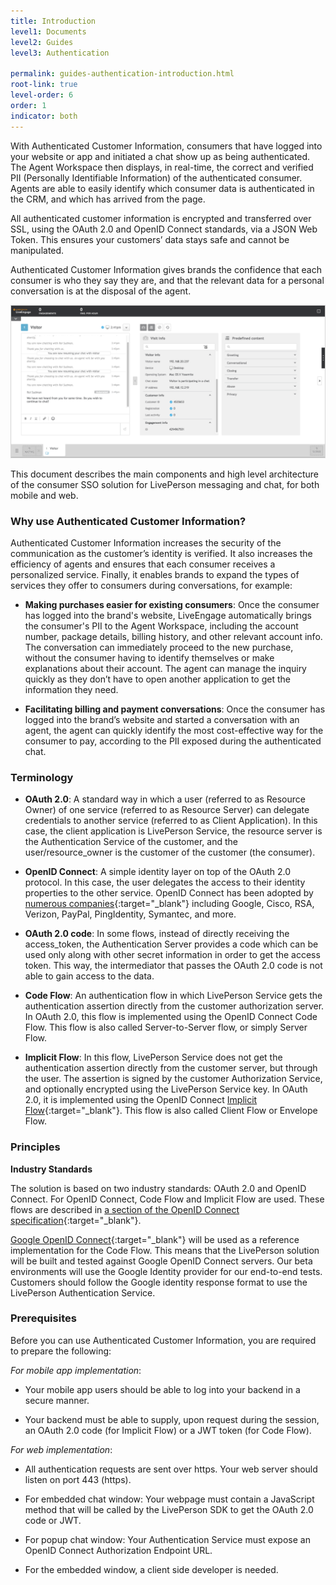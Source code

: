 ```yaml
---
title: Introduction
level1: Documents
level2: Guides
level3: Authentication

permalink: guides-authentication-introduction.html
root-link: true
level-order: 6
order: 1
indicator: both
---
```

With Authenticated Customer Information, consumers that have logged into your website or app and initiated a chat show up as being authenticated. The Agent Workspace then displays, in real-time, the correct and verified PII (Personally Identifiable Information) of the authenticated consumer. Agents are able to easily identify which consumer data is authenticated in the CRM, and which has arrived from the page.

All authenticated customer information is encrypted and transferred over SSL, using the OAuth 2.0 and OpenID Connect standards, via a JSON Web Token. This ensures your customers’ data stays safe and cannot be manipulated.

Authenticated Customer Information gives brands the confidence that each consumer is who they say they are, and that the relevant data for a personal conversation is at the disposal of the agent.

![Authenticated Customer Information in the Agent Workspace](img/authintro.png)

This document describes the main components and high level architecture of the consumer SSO solution for LivePerson messaging and chat, for both mobile and web.

### Why use Authenticated Customer Information?

Authenticated Customer Information increases the security of the communication as the customer’s identity is verified. It also increases the efficiency of agents and ensures that each consumer receives a personalized service. Finally, it enables brands to expand the types of services they offer to consumers during conversations, for example:

*	**Making purchases easier for existing consumers**: Once the consumer has logged into the brand's website, LiveEngage automatically brings the consumer's PII to the Agent Workspace, including the account number, package details, billing history, and other relevant account info. The conversation can immediately proceed to the new purchase, without the consumer having to identify themselves or make explanations about their account.  The agent can manage the inquiry quickly as they don’t have to open another application to get the information they need.

*	**Facilitating billing and payment conversations**: Once the consumer has logged into the brand’s website and started a conversation with an agent, the agent can quickly identify the most cost-effective way for the consumer to pay, according to the PII exposed during the authenticated chat.

### Terminology

*	**OAuth 2.0**: A standard way in which a user (referred to as Resource Owner) of one service (referred to as Resource Server) can delegate credentials to another service (referred to as Client Application). In this case, the client application is LivePerson Service, the resource server is the Authentication Service of the customer, and the user/resource_owner is the customer of the customer (the consumer).

*	**OpenID Connect**: A simple identity layer on top of the OAuth 2.0 protocol. In this case, the user delegates the access to their identity properties to the other service. OpenID Connect has been adopted by [numerous companies](http://openid.net/foundation/sponsoring-members/){:target="_blank"} including Google, Cisco, RSA, Verizon, PayPal, PingIdentity, Symantec, and more.

*	**OAuth 2.0 code**: In some flows, instead of directly receiving the access_token, the Authentication Server provides a code which can be used only along with other secret information in order to get the access token. This way, the intermediator that passes the OAuth 2.0 code is not able to gain access to the data.

*	**Code Flow**: An authentication flow in which LivePerson Service gets the authentication assertion directly from the customer authorization server. In OAuth 2.0, this flow is implemented using the OpenID Connect Code Flow. This flow is also called Server-to-Server flow, or simply Server Flow.

*	**Implicit Flow**: In this flow, LivePerson Service does not get the authentication assertion directly from the customer server, but through the user. The assertion is signed by the customer Authorization Service, and optionally encrypted using the LivePerson Service key. In OAuth 2.0, it is implemented using the OpenID Connect [Implicit Flow](http://openid.net/specs/openid-connect-core-1_0.html#ImplicitFlowAuth){:target="_blank"}. This flow is also called Client Flow or Envelope Flow.

### Principles

**Industry Standards**

The solution is based on two industry standards: OAuth 2.0 and OpenID Connect. For OpenID Connect, Code Flow and Implicit Flow are used. These flows are described in [a section of the OpenID Connect specification](http://openid.net/specs/openid-connect-core-1_0.html#Authentication){:target="_blank"}.

[Google OpenID Connect](https://developers.google.com/identity/protocols/OpenIDConnect?hl=en){:target="_blank"} will be used as a reference implementation for the Code Flow. This means that the LivePerson solution will be built and tested against Google OpenID Connect servers. Our beta environments will use the Google Identity provider for our end-to-end tests. Customers should follow the Google identity response format to use the LivePerson Authentication Service.

### Prerequisites

Before you can use Authenticated Customer Information, you are required to prepare the following:

_For mobile app implementation_:

*	Your mobile app users should be able to log into your backend in a secure manner.

*	Your backend must be able to supply, upon request during the session, an OAuth 2.0 code (for Implicit Flow) or a JWT token (for Code Flow).

_For web implementation_:

*	All authentication requests are sent over https. Your web server should listen on port 443 (https).

*	For embedded chat window: Your webpage must contain a JavaScript method that will be called by the LivePerson SDK to get the OAuth 2.0 code or JWT.

*	For popup chat window: Your Authentication Service must expose an OpenID Connect Authorization Endpoint URL.

*	For the embedded window, a client side developer is needed.
